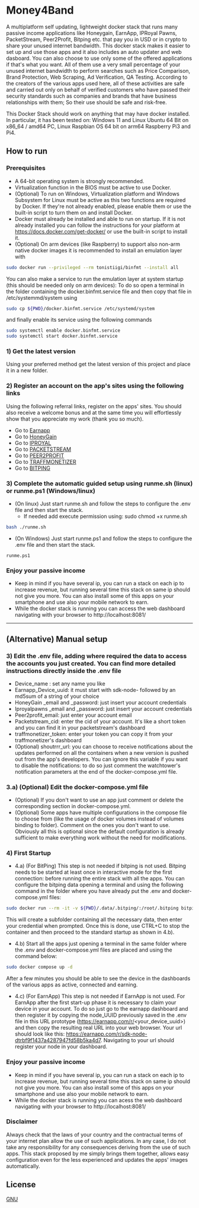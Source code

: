 # Money4Band
A multiplatform self updating, lightweight docker stack that runs many passive income applications like Honeygain, EarnApp, IPRoyal Pawns, PacketStream, Peer2Profit, Bitping etc. that pay you in USD or in crypto to share your unused internet bandwidth. This docker stack makes it easier to set up and use those apps and it also includes an auto updater and web dasboard. You can also choose to use only some of the offered applications if that's what you want. All of them use a very small percentage of your unused internet bandwidth to perform searches such as Price Comparison, Brand Protection, Web Scraping, Ad Verification, QA Testing.  According to the creators of the various apps used here, all of these activities are safe and carried out only on behalf of verified customers who have passed their security standards such as companies and brands that have business relationships with them; So their use should be safe and risk-free.

This Docker Stack should work on anything that may have docker installed. In particular, it has been tested on: Windows 11 and Linux Ubuntu 64 Bit on x86_64 / amd64 PC, Linux Raspbian OS 64 bit on arm64 Raspberry Pi3 and Pi4.

## How to run
### Prerequisites
- A 64-bit operating system is strongly recommended.
- Virtualization function in the BIOS must be active to use Docker.
- (Optional) To run on Windows, Virtualization platform and Windows Subsystem for Linux must be active as this two functions are required by Docker. If they're not already enabled, please enable them or use the built-in script to turn them on and install Docker.
- Docker must already be installed and able to run on startup. If it is not already installed you can follow the instructions for your platform at https://docs.docker.com/get-docker/ or use the built-in script to install it.
- (Optional) On arm devices (like Raspberry) to support also non-arm native docker images it is recommended to install an emulation layer with 
```bash
sudo docker run --privileged --rm tonistiigi/binfmt --install all
```
You can also make a service to run the emulation layer at system startup (this should be needed only on arm devices): To do so open a terminal in the folder containing the docker.binfmt.service file and then copy that file in /etc/systemmd/system using
```bash
sudo cp ${PWD}/docker.binfmt.service /etc/systemd/system
```
and finally enable its service using the following commands
```bash
sudo systemctl enable docker.binfmt.service
sudo systemctl start docker.binfmt.service
```
### 1) Get the latest version
Using your preferred method get the latest version of this project and place it in a new folder.
### 2) Register an account on the app's sites using the following links
Using the following referral links, register on the apps' sites. You should also receive a welcome bonus and at the same time you will effortlessly show that you appreciate my work (thank you so much).
- Go to [Earnapp](https://earnapp.com/i/3zulx7k)
- Go to [HoneyGain](https://r.honeygain.me/MINDL15721)
- Go to [IPROYAL](https://pawns.app?r=MiNe)
- Go to [PACKETSTREAM](https://packetstream.io/?psr=3zSD)
- Go to [PEER2PROFIT](https://p2pr.me/165849012262da8d0aa13c8)
- Go to [TRAFFMONETIZER](https://traffmonetizer.com/?aff=366499)
- Go to [BITPING](https://app.bitping.com?r=qm7mIuX3)

### 3) Complete the automatic guided setup using runme.sh (linux) or runme.ps1 (Windows/linux)
* (On linux) Just start runme.sh and follow the steps to configure the .env file and then start the stack.
  * If needed add execute permission using: sudo chmod +x runme.sh
```bash
bash ./runme.sh
```


- (On Windows) Just start runme.ps1 and follow the steps to configure the .env file and then start the stack.
```pwsh
runme.ps1
```

### Enjoy your passive income

- Keep in mind if you have several ip, you can run a stack on each ip to increase revenue, but running several time this stack on same ip should not give you more. You can also install some of this apps on your smartphone and use also your mobile network to earn.  
- While the docker stack is running you can access the web dashboard navigating with your browser to http://localhost:8081/

---

## (Alternative) Manual setup

### 3) Edit the .env file, adding where required the data to access the accounts you just created. You can find more detailed instructions directly inside the .env file
- Device_name : set any name you like
- Earnapp_Device_uuid: it must start with sdk-node- followed by an md5sum of a string of your choice
- HoneyGain _email and _password: just insert your account credentials
- Iproyalpawns _email and _password: just insert your account credentials
- Peer2profit_email: just enter your account email
- Packetstream_cid: enter the cid of your account. It's like a short token and you can find it in your packetstream's dashboard
- traffmonetizer_token: enter your token you can copy it from your traffmonetizer's dashboard
- (Optional) shoutrrr_url: you can choose to receive notifications about the updates performed on all the containers when a new version is pushed out from the app's developers. You can ignore this variable if you want to disable the notifications: to do so just comment the watchtower's notification parameters at the end of the docker-compose.yml file.

### 3.a) (Optional) Edit the docker-compose.yml file
- (Optional) If you don't want to use an app just comment or delete the corresponding section in docker-compose.yml.
- (Optional) Some apps have multiple configurations in the compose file to choose from (like the usage of docker volumes instead of volumes binding to folder). Comment on the ones you don't want to use. Obviously all this is optional since the default configuration is already sufficient to make everything work without the need for modifications.
### 4) First Startup
- 4.a) (For BitPing) This step is not needed if bitping is not used. Bitping needs to be started at least once in interactive mode for the first connection: before running the entire stack with all the apps. You can configure the bitping data opening a terminal and using the following command in the folder where you have already put the .env and docker-compose.yml files: 
```bash
sudo docker run --rm -it -v ${PWD}/.data/.bitping/:/root/.bitping bitping/bitping-node:latest
```
This will create a subfolder containing all the necessary data, then enter your credential when prompted. 
Once this is done, use CTRL+C to stop the container and then proceed to the standard startup as shown in 4.b).
- 4.b) Start all the apps just opening a terminal in the same folder where the .env and docker-compose.yml files are placed and using the command below:
```bash
sudo docker compose up -d
```
After a few minutes you should be able to see the device in the dashboards of the various apps as active, connected and earning.
- 4.c) (For EarnApp) This step is not needed if EarnApp is not used. For EarnApp after the first start-up phase it is necessary to claim your device in your account. To do so just go to the earnapp dashboard and then register it by copying the node_UUID previously saved in the .env file in this URL prototype (https://earnapp.com/r/<your_device_uuid>) and then copy the resulting real URL into your web browser. Your url should look like this: https://earnapp.com/r/sdk-node-dtrbf9f1437a4287947fd58b5ka4d7. Navigating to your url should register your node in your dashboard. 

### Enjoy your passive income
- Keep in mind if you have several ip, you can run a stack on each ip to increase revenue, but running several time this stack on same ip should not give you more. You can also install some of this apps on your smartphone and use also your mobile network to earn.  
- While the docker stack is running you can acess the web dashboard navigating with your browser to http://localhost:8081/

### Disclaimer
Always check that the laws of your country and the contractual terms of your internet plan allow the use of such applications. In any case, I do not take any responsibility for any consequences deriving from the use of such apps. This stack proposed by me simply brings them together, allows easy configuration even for the less experienced and updates the apps' images automatically. 

## License
[GNU](https://www.gnu.org/licenses/gpl-3.0.html)
